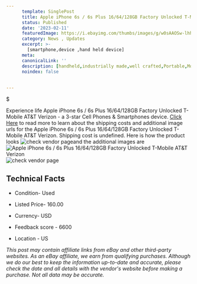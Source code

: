 ```yaml
---
      template: SinglePost
      title: Apple iPhone 6s / 6s Plus 16/64/128GB Factory Unlocked T-Mobile AT&T Verizon
      status: Published
      date: '2023-02-11'
      featuredImage: https://i.ebayimg.com/thumbs/images/g/w0sAAOSw-lhhPvS4/s-l225.jpg
      category: News , Updates
      excerpt: >-
        [smartphone,device ,hand held device]
      meta:
      canonicalLink: ''
      description: [handheld,industrially made,well crafted,Portable,Mobile,Compact,Convenient,Lightweight,Maneuverable,Man-portable,Miniature,Carriable,Hand-held,Light,Holdable,Transportable,Mobile device,Pocket-sized,On-the-go,Wireless,Cordless,Compact size,Convenient size, smartphone,device ,hand held device]
      noindex: false
      
        
---
```

$

Experience life Apple iPhone 6s / 6s Plus 16/64/128GB Factory Unlocked T-Mobile AT&T Verizon - a 3-star Cell Phones & Smartphones device. [Click Here](https://www.ebay.com/itm/274944695902?hash=item4003fb1e5e%3Ag%3Aw0sAAOSw-lhhPvS4&mkevt=1&mkcid=1&mkrid=711-53200-19255-0&campid=%253CePNCampaignId%253E&customid=%253CreferenceId%253E&toolid=10049) to read more to learn about the shipping costs and additional image urls for the Apple iPhone 6s / 6s Plus 16/64/128GB Factory Unlocked T-Mobile AT&T Verizon. Shipping cost is undefined. Here is how the product looks ![check vendor page](https://i.ebayimg.com/thumbs/images/g/w0sAAOSw-lhhPvS4/s-l225.jpg)and the additional images are![Apple iPhone 6s / 6s Plus 16/64/128GB Factory Unlocked T-Mobile AT&T Verizon](https://i.ebayimg.com/images/g/w0sAAOSw-lhhPvS4/s-l1200.jpg)![check vendor page](https://origin-galleryplus.ebayimg.com/ws/web/274944695902_2_0_1/225x225.jpg,https://origin-galleryplus.ebayimg.com/ws/web/274944695902_3_0_1/225x225.jpg,https://origin-galleryplus.ebayimg.com/ws/web/274944695902_4_0_1/225x225.jpg,https://origin-galleryplus.ebayimg.com/ws/web/274944695902_5_0_1/225x225.jpg)



 ## Technical Facts 



     
      

 - Condition- Used 


      

 - Listed Price- 160.00 


      

 - Currency- USD 


      

 - Feedback score - 6600 


      

 - Location - US 


      
      

 *_This post may contain affiliate links from eBay and other third-party websites. As an eBay affiliate, we earn from qualifying purchases. Although we do our best to keep the information up-to-date and accurate, please check the date and all details with the vendor's website before making a purchase. Not all data may be accurate._*






